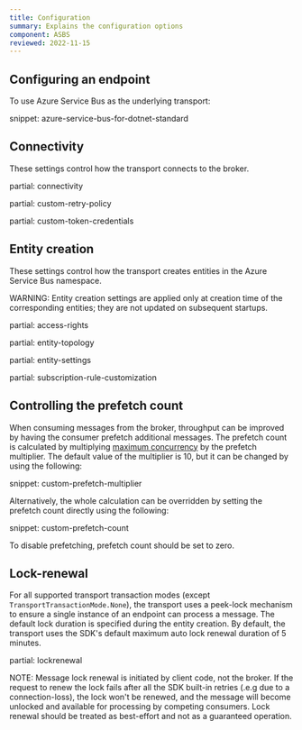 ```yaml
---
title: Configuration
summary: Explains the configuration options
component: ASBS
reviewed: 2022-11-15
---
```


## Configuring an endpoint

To use Azure Service Bus as the underlying transport:

snippet: azure-service-bus-for-dotnet-standard

## Connectivity

These settings control how the transport connects to the broker.

partial: connectivity

partial: custom-retry-policy

partial: custom-token-credentials

## Entity creation

These settings control how the transport creates entities in the Azure Service Bus namespace.

WARNING: Entity creation settings are applied only at creation time of the corresponding entities; they are not updated on subsequent startups.

partial: access-rights

partial: entity-topology

partial: entity-settings

partial: subscription-rule-customization

## Controlling the prefetch count

When consuming messages from the broker, throughput can be improved by having the consumer prefetch additional messages. The prefetch count is calculated by multiplying [maximum concurrency](/nservicebus/operations/tuning.md) by the prefetch multiplier. The default value of the multiplier is 10, but it can be changed by using the following:

snippet: custom-prefetch-multiplier

Alternatively, the whole calculation can be overridden by setting the prefetch count directly using the following:

snippet: custom-prefetch-count

To disable prefetching, prefetch count should be set to zero.

## Lock-renewal

For all supported transport transaction modes (except `TransportTransactionMode.None`), the transport uses a peek-lock mechanism to ensure a single instance of an endpoint can process a message. The default lock duration is specified during the entity creation. By default, the transport uses the SDK's default maximum auto lock renewal duration of 5 minutes.

partial: lockrenewal

NOTE: Message lock renewal is initiated by client code, not the broker. If the request to renew the lock fails after all the SDK built-in retries (.e.g due to a connection-loss), the lock won't be renewed, and the message will become unlocked and available for processing by competing consumers. Lock renewal should be treated as best-effort and not as a guaranteed operation.

